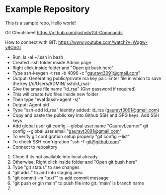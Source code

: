 # Example Repository
This is a sample repo, Hello world!

Git Cheatsheet
https://github.com/joshnh/Git-Commands

How to connect with GIT: https://www.youtube.com/watch?v=Wqgw-v9OVGI
- Run, ls -al ~/.ssh in bash
- Created .ssh folder inside Admin page
- Right click inside folder and "Open git bush here"
- Type ssh-keygen -t rsa -b 4096 -c "gauravt3091@gmail.com"
- Output:
Generating public/private rsa key pair.
Enter file in which to save the key (/c/Users/ADMIN/.ssh/id_rsa)-
- Give the smae file name "id_rsa" (Givr password if required)
- This will create two files inside new folder
- Then type "eval $(ssh-agent -s)"
- Output:
Agent pid <key>
- Type "ssh-add id_rsa"
Identity added: id_rsa (gauravt3091@gmail.com)
- Copy and paste the public key into Github SSH and GPG keys, Add SSH keys
- Add global user
git config --global user.name "GauravLearner"
git config --global user.email "gauravt3091@gmail.com"
- To verify git configration setup properly "git config --list"
- To check SSH confrigration "ssh -T git@github.com"
- Connect to repository
1. Clone if its not available into local already
2. Otherwise, Right click inside folder and "Open git bush here"
3. Type "git status" to see changes
4. "git add ." to add into staging area
5. "git commit -m "text"" to add commit message
6. "git push origin main" to push file into git. 'main' is branch name
7. 